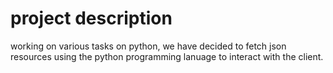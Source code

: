 # project description
working on various tasks on python, we have decided to fetch json resources using the python programming lanuage to interact with the client.
